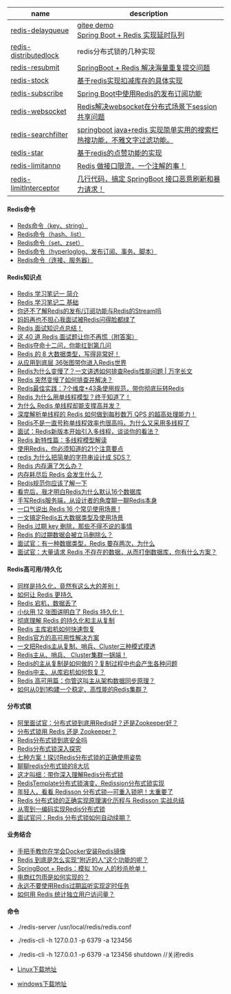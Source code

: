 

| name                                                         | description                                                  |
| ------------------------------------------------------------ | ------------------------------------------------------------ |
| [redis-delayqueue](https://github.com/xmxe/redis/tree/master/redis-delayqueue) | [gitee demo](https://gitee.com/daifyutils/springboot-samples/blob/master/base-redis-delay) <br>[Spring Boot + Redis 实现延时队列](https://mp.weixin.qq.com/s/7hUHW7rwnJY7XCM0JFDXpQ) |
| [redis-distributedlock](https://github.com/xmxe/redis/tree/master/redis-distributedlock) | redis分布式锁的几种实现                                      |
| [redis-resubmit](https://github.com/xmxe/redis/tree/master/redis-resubmit) | [SpringBoot + Redis 解决海量重复提交问题](https://mp.weixin.qq.com/s/Ghd4Sk6vuufRiURoFS_lCA) |
| [redis-stock](https://github.com/xmxe/redis/tree/master/redis-stock) | [基于redis实现扣减库存的具体实现](https://www.jianshu.com/p/76bc0e963172) |
| [redis-subscribe](https://github.com/xmxe/redis/tree/master/redis-subscribe) | [Spring Boot中使用Redis的发布订阅功能](https://mp.weixin.qq.com/s/cRW1EXVzoz3aP-0rZH6Z9Q) |
| [redis-websocket](https://github.com/xmxe/redis/tree/master/redis-websocket) | [Redis解决websocket在分布式场景下session共享问题](https://mp.weixin.qq.com/s/kzf7hCmih3ix2yotjQCx5Q) |
| [redis-searchfilter](https://github.com/xmxe/redis/tree/master/redis-searchfilter) | [springboot java+redis 实现简单实用的搜索栏热搜功能，不雅文字过滤功能。](https://mp.weixin.qq.com/s/MN172c64M7MWN57kTXHIgg) |
| [redis-star](https://github.com/xmxe/redis/tree/master/redis-star) | [基于redis的点赞功能的实现](https://blog.csdn.net/qq_37618461/article/details/103821433) |
| [redis-limitanno](https://github.com/xmxe/redis/tree/master/redis-limitanno) | [Redis 做接口限流，一个注解的事！](https://mp.weixin.qq.com/s/rzz2tgBBJpWz7gjmEfz2XQ) |
| [redis-limitInterceptor](https://github.com/xmxe/redis/tree/master/redis-limitInterceptor) | [几行代码，搞定 SpringBoot 接口恶意刷新和暴力请求！](https://mp.weixin.qq.com/s/yKjRTWTt_5NAFLefrf-Ntw) |



#### Redis命令

- [Reds命令（key、string）](https://blog.csdn.net/weixin_44626569/article/details/90046582)
- [Redis命令（hash、list）](https://blog.csdn.net/weixin_44626569/article/details/90108890)
- [Redis命令（set、zset）](https://blog.csdn.net/weixin_44626569/article/details/90178202)
- [Redis命令（hyperloglog、发布订阅、事务、脚本）](https://blog.csdn.net/weixin_44626569/article/details/90210347)
- [Redis命令（连接、服务器）](https://blog.csdn.net/weixin_44626569/article/details/90244145)



#### Redis知识点


- [Redis 学习笔记一 简介](https://blog.csdn.net/weixin_44626569/article/details/89970593)
- [Redis 学习笔记二 基础](https://blog.csdn.net/weixin_44626569/article/details/90043210)
- [你还不了解Redis的发布/订阅功能与Redis的Stream吗](https://mp.weixin.qq.com/s/wjThHZT1edWmn31YZP9U7Q)
- [妈妈再也不担心我面试被Redis问得脸都绿了](https://mp.weixin.qq.com/s/A8qQiLwE10j-eC_K8ylvzw)
- [Redis 面试知识点总结！](https://mp.weixin.qq.com/s/KCBk_XYarpoEgW_QpBkLYg)
- [这 40 道 Redis 面试题让你不再慌（附答案）](https://mp.weixin.qq.com/s/hGJJz5yCtfRkfccG9nYNjw)
- [Redis夺命十二问，你能扛到第几问](https://mp.weixin.qq.com/s/bWBFcCnoJ05zSQe8_pNCig)
- [Redis 的 8 大数据类型，写得非常好！](https://mp.weixin.qq.com/s/9Tzw3zoNmePyUc3o9BHumQ)
- [从应用到底层 36张图带你进入Redis世界](https://mp.weixin.qq.com/s/WqdOIqz46A5Af72J_Jkk8g)
- [Redis为什么变慢了？一文讲透如何排查Redis性能问题 | 万字长文](https://mp.weixin.qq.com/s/s0hgRS2bmnYszA9OJxz56Q)
- [Redis 突然变慢了如何排查并解决？](https://mp.weixin.qq.com/s/6uUig_SXqiG3ZR7lyHZQDw)
- [Redis最佳实践：7个维度+43条使用规范，带你彻底玩转Redis](https://mp.weixin.qq.com/s/5m8RwxxxRS2QPyRn4uSaCQ)
- [Redis 为什么用单线程模型？终于知道了！](https://mp.weixin.qq.com/s/SlHBKlfF6qlXde_83dM5Ug)
- [为什么 Redis 单线程却能支撑高并发？](https://mp.weixin.qq.com/s/SunQ8BJjFfujNSEnqyWqpQ)
- [深度解析单线程的 Redis 如何做到每秒数万 QPS 的超高处理能力！](https://mp.weixin.qq.com/s/4bSy5cld0oZg8gqNGuemZA)
- [Redis不是一直号称单线程效率也很高吗，为什么又采用多线程了](https://mp.weixin.qq.com/s/SYUYvKCxsyMbdBsRrJOZqA)
- [面试：Redis新版本开始引入多线程，谈谈你的看法？](https://mp.weixin.qq.com/s/YYrCeIEXHhSk7X4frU_oDg)
- [Redis 新特性篇：多线程模型解读](https://mp.weixin.qq.com/s/XP-7CJ3OHxIiYg222wNVEg)
- [使用Redis，你必须知道的21个注意要点](https://mp.weixin.qq.com/s/BaZWxYfIR7HsRB3A_sVkHA)
- [redis 为什么把简单的字符串设计成 SDS？](https://mp.weixin.qq.com/s/tsa3llfRlnrdBmlIXIuj3A)
- [Redis 内存满了怎么办？](https://mp.weixin.qq.com/s/-kKe_ss01CkLMRERyyjt1Q)
- [内存耗尽后 Redis 会发生什么？](https://mp.weixin.qq.com/s/YqkVmIaDRV31-WrcW8K26g)
- [Redis规范你应该了解一下](https://mp.weixin.qq.com/s/jxLS1QZGio55Mk078VTL0g)
- [看完后，我才明白Redis为什么默认16个数据库](https://mp.weixin.qq.com/s/Z5eBUHe62K6t_APgc6PTYQ)
- [手写Redis服务端，从设计者的角度聊一聊Redis本身](https://mp.weixin.qq.com/s/5lNDbc9h1u2jlGfRwaVW6A)
- [一口气说出 Redis 16 个常见使用场景 !](https://mp.weixin.qq.com/s/rhAEA2FHERXdyVeFbhQuSQ)
- [一文搞定Redis五大数据类型及使用场景](https://mp.weixin.qq.com/s/JxkCGZI0P6xhzD1nv99Bvg)
- [Redis 过期 key 删除，那些不得不说的事情](https://mp.weixin.qq.com/s/iR8EgI9-p-BXjJEfTs3G7Q)
- [Redis 的过期数据会被立马删除么？](https://mp.weixin.qq.com/s/qJt0B9p0GeUkekK15xL-jw)
- [面试官：有一种数据类型，Redis 要存两次，为什么](https://mp.weixin.qq.com/s/UEj2hQcoyhnu7CYGgR8OgA)
- [面试官：大量请求 Redis 不存在的数据，从而打倒数据库，你有什么方案？](https://mp.weixin.qq.com/s/soF3F8YYSbynK2lyofGMAg)




#### Redis高可用/持久化


- [同样是持久化，竟然有这么大的差别！](https://mp.weixin.qq.com/s/SVbVwHOAwL1RX0fa-rYGxg)
- [如何让 Redis 更持久](https://mp.weixin.qq.com/s/G3ct5tWox5Qt4tLUDEpRuw)
- [Redis 宕机，数据丢了](https://mp.weixin.qq.com/s/RxhaZFnMAf7bAgYUtTGLuA)
- [小伙用 12 张图讲明白了 Redis 持久化！](https://mp.weixin.qq.com/s/q7KEOA2Dy2Q5QpDX8FkPjg)
- [彻底理解 Redis 的持久化和主从复制](https://mp.weixin.qq.com/s/5IBOKcoBxVoGSMrn3vBGOw)
- [Redis 主库宕机如何快速恢复](https://mp.weixin.qq.com/s/PA31mNTzlQ2EGYEXfWagXQ)
- [Redis官方的高可用性解决方案](https://mp.weixin.qq.com/s/8JPBNMGhBsq2jfW9v-H5vQ)
- [一文把Redis主从复制、哨兵、Cluster三种模式摸透](https://mp.weixin.qq.com/s/BPcis9rPiWosFid5w0M40A)
- [Redis主从、哨兵、 Cluster集群一锅端！](https://mp.weixin.qq.com/s/U_5Tla4_XzlJsq3uRI2ifA)
- [Redis的主从复制是如何做的？复制过程中也会产生各种问题](https://mp.weixin.qq.com/s/I3GimkIf27DL1uRqxImKWA)
- [Redis中主、从库宕机如何恢复？](https://mp.weixin.qq.com/s/oRcOPBHwbimFak6CtooHEg)
- [Redis 高可用篇：你管这叫主从架构数据同步原理？](https://mp.weixin.qq.com/s/NEUdCfRtHma3mkJqFKym5A)
- [如何从0到1构建一个稳定、高性能的Redis集群？](https://mp.weixin.qq.com/s/ZXz2IzbQjQJzCq_hkpkuEg)



#### 分布式锁

- [阿里面试官：分布式锁到底用Redis好？还是Zookeeper好？](https://mp.weixin.qq.com/s/5T0nrf5LBSqOiPd99OB3tw)
- [分布式锁用 Redis 还是 Zookeeper？](https://mp.weixin.qq.com/s/_P3zWS1QzPdQp10Jb1bSOA)
- [Redis分布式锁到底安全吗](https://mp.weixin.qq.com/s/O9XZxwAcrCY-ninASw0I5Q)
- [Redis分布式锁深入探究](https://mp.weixin.qq.com/s/9SPMfKpv4iF_9m2F9ZTa3A)
- [七种方案！探讨Redis分布式锁的正确使用姿势](https://mp.weixin.qq.com/s/LTS3MKBU2FbRivXyQJcptA)
- [聊聊redis分布式锁的8大坑](https://mp.weixin.qq.com/s/vnVyvTeKvT_ZfMHr5_7CNg)
- [这才叫细：带你深入理解Redis分布式锁](https://mp.weixin.qq.com/s/yUH8jH9NTPLk24J_BQ0JfQ)
- [RedisTemplate分布式锁演变、Redission分布式锁实现](https://mp.weixin.qq.com/s/42AOUuTsYzt4nj69sqK0RA)
- [年轻人，看看 Redisson 分布式锁—可重入锁吧！太重要了](https://mp.weixin.qq.com/s/BlDsXWOcqpudORSiyI05Lg)
- [Redis 分布式锁的正确实现原理演化历程与 Redisson 实战总结](https://mp.weixin.qq.com/s/PKGYoerpjWGeDzDE2iCFag)
- [从零到一编码实现Redis分布式锁](https://mp.weixin.qq.com/s/fwpHS07LcLLe82_cGOUxKA)
- [面试官问：Redis 分布式锁如何自动续期？](https://mp.weixin.qq.com/s/x9YFF4QtHrCu3abSQHEL-A)

  

#### 业务结合

- [手把手教你在学会Docker安装Redis镜像](https://mp.weixin.qq.com/s/XYwDWnQ6KFyPiClmngePQA)
- [Redis 到底是怎么实现“附近的人”这个功能的呢？](https://mp.weixin.qq.com/s/HVJLoRqUulLyCoNvamBSgw)
- [SpringBoot + Redis：模拟 10w 人的秒杀抢单！](https://mp.weixin.qq.com/s/2hsjyUpDUqC4bVSAe36Gyw)
- [电商红包雨是如何实现的？](https://mp.weixin.qq.com/s/uehjf3EXb107Dy6wnO34qQ)
- [永远不要使用Redis过期监听实现定时任务](https://mp.weixin.qq.com/s/4bgQrYm4i7KdSLFKGvsOIA)
- [如何用 Redis 统计独立用户访问量？](https://mp.weixin.qq.com/s/oQXYKjKb0XqAJnO-m5uqOw)



#### 命令

- ./redis-server /usr/local/redis/redis.conf 

- ./redis-cli -h 127.0.0.1 -p 6379 -a 123456

- ./redis-cli -h 127.0.0.1 -p 6379 -a 123456 shutdown //关闭redis

- [Linux下载地址](https://download.redis.io/releases/)
- [windows下载地址](https://github.com/microsoftarchive/redis/tags)